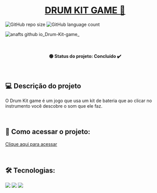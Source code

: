 <h1 align="center"><a href="#" alt="Drum kit game"> DRUM KIT GAME 🥁 </a></h1>

![GitHub repo size](https://img.shields.io/github/repo-size/anafts/Drum-Kit-game?style=for-the-badge)
![GitHub language count](https://img.shields.io/github/languages/count/anafts/Drum-Kit-game?style=for-the-badge)

![anafts github io_Drum-Kit-game_](https://user-images.githubusercontent.com/106173948/192034754-363d142b-ca42-4e81-b444-2d777abe66a6.png)


<br><h4 align="center"> 🟢 Status do projeto:  Concluído ✔️   </h4> <br>

## 💻 Descrição do projeto 

O Drum Kit game é um jogo que usa um kit de bateria que ao clicar no instrumento você descobre o som que ele faz. 
 
 <br>

## 🚀 Como acessar o projeto:
[Clique aqui para acessar](https://anafts.github.io/Drum-kit-game/)

<br>

## 🛠️ Tecnologias:

<img src="https://img.shields.io/badge/HTML5-E34F26?style=for-the-badge&logo=html5&logoColor=white">
<img src="https://img.shields.io/badge/CSS3-1572B6?style=for-the-badge&logo=css3&logoColor=white">
<img src="https://img.shields.io/badge/JavaScript-F7DF1E?style=for-the-badge&logo=javascript&logoColor=black">

<br>


